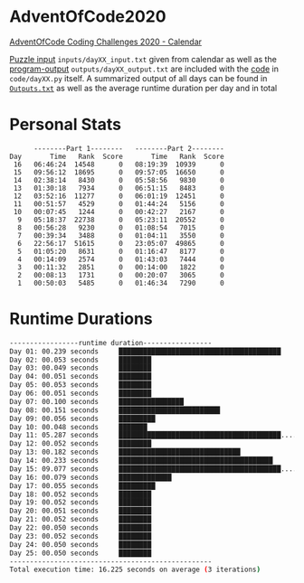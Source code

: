 # AdventOfCode2020
[AdventOfCode Coding Challenges 2020 - Calendar](https://adventofcode.com/2020) 

[Puzzle input](inputs) `inputs/dayXX_input.txt` given from calendar as well as the [program-output](outputs) `outputs/dayXX_output.txt` are included with the [code](code) in `code/dayXX.py` itself.
A summarized output of all days can be found in [`Outputs.txt`](Outputs.txt) as well as the average runtime duration per day and in total

# Personal Stats
```
      --------Part 1--------   --------Part 2--------
Day       Time   Rank  Score       Time   Rank  Score
 16   06:46:24  14548      0   08:19:39  10939      0
 15   09:56:12  18695      0   09:57:05  16650      0
 14   02:38:14   8430      0   05:58:56   9830      0
 13   01:30:18   7934      0   06:51:15   8483      0
 12   03:52:16  11277      0   06:01:19  12451      0
 11   00:51:57   4529      0   01:44:24   5156      0
 10   00:07:45   1244      0   00:42:27   2167      0
  9   05:18:37  22738      0   05:23:11  20552      0
  8   00:56:28   9230      0   01:08:54   7015      0
  7   00:39:34   3488      0   01:04:11   3550      0
  6   22:56:17  51615      0   23:05:07  49865      0
  5   01:05:20   8631      0   01:16:47   8177      0
  4   00:14:09   2574      0   01:43:03   7444      0
  3   00:11:32   2851      0   00:14:00   1822      0
  2   00:08:13   1731      0   00:20:07   3065      0
  1   00:50:03   5485      0   01:46:34   7290      0
```
# Runtime Durations
<!--
After this, insert runtime durations 
-->
```bash 
-----------------runtime duration-----------------
Day 01: 00.239 seconds     ████████████████████████████████████████
Day 02: 00.053 seconds     ████████
Day 03: 00.049 seconds     ████████
Day 04: 00.051 seconds     ████████
Day 05: 00.053 seconds     ████████
Day 06: 00.051 seconds     ████████
Day 07: 00.100 seconds     ████████████████
Day 08: 00.151 seconds     █████████████████████████
Day 09: 00.056 seconds     █████████
Day 10: 00.048 seconds     ███████
Day 11: 05.287 seconds     ████████████████████████████████████████....███████████████████████
Day 12: 00.052 seconds     ████████
Day 13: 00.182 seconds     ██████████████████████████████
Day 14: 00.233 seconds     ██████████████████████████████████████
Day 15: 09.077 seconds     ████████████████████████████████████████....████████████████████████████████████████
Day 16: 00.079 seconds     █████████████
Day 17: 00.055 seconds     █████████
Day 18: 00.052 seconds     ████████
Day 19: 00.052 seconds     ████████
Day 20: 00.051 seconds     ████████
Day 21: 00.052 seconds     ████████
Day 22: 00.050 seconds     ████████
Day 23: 00.052 seconds     ████████
Day 24: 00.050 seconds     ████████
Day 25: 00.050 seconds     ████████
--------------------------------------------------
Total execution time: 16.225 seconds on average (3 iterations)
``` 
